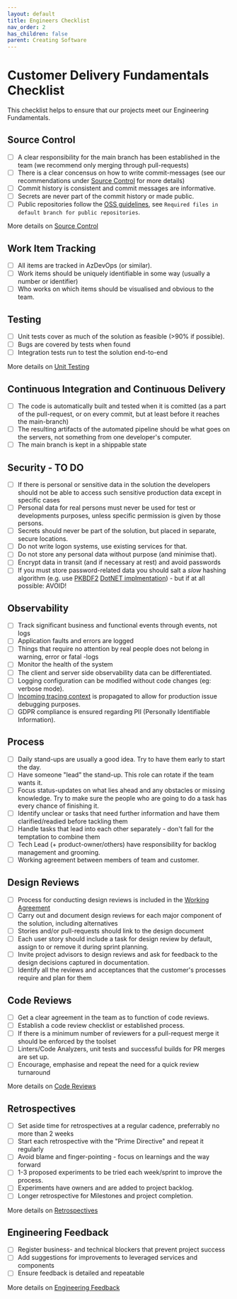 ```yaml
---
layout: default
title: Engineers Checklist
nav_order: 2
has_children: false
parent: Creating Software
---
```

# Customer Delivery Fundamentals Checklist

This checklist helps to ensure that our projects meet our Engineering Fundamentals.

## Source Control

- [ ] A clear responsibility for the main branch has been established in the team (we recommend only merging through pull-requests)
- [ ] There is a clear concensus on how to write commit-messages (see our recommendations under [Source Control](../../SourceControlDetails#write-good-commit-messages) for more details)
- [ ] Commit history is consistent and commit messages are informative.
- [ ] Secrets are never part of the commit history or made public.
- [ ] Public repositories follow the [OSS guidelines](source-control/readme.md#creating-a-new-repository), see `Required files in default branch for public repositories`.

More details on [Source Control](source-control/readme.md)

## Work Item Tracking

- [ ] All items are tracked in AzDevOps (or similar).
- [ ] Work items should be uniquely identifiable in some way (usually a number or identifier)
- [ ] Who works on which items should be visualised and obvious to the team.

## Testing

- [ ] Unit tests cover as much of the solution as feasible (>90% if possible).
- [ ] Bugs are covered by tests when found
- [ ] Integration tests run to test the solution end-to-end

More details on [Unit Testing](automated-testing/unit-testing/readme.md)

## Continuous Integration and Continuous Delivery

- [ ] The code is automatically built and tested when it is comitted (as a part of the pull-request, or on every commit, but at least before it reaches the main-branch)
- [ ] The resulting artifacts of the automated pipeline should be what goes on the servers, not something from one developer's computer.
- [ ] The main branch is kept in a shippable state

## Security - TO DO

- [ ] If there is personal or sensitive data in the solution the developers should not be able to access such sensitive production data except in specific cases
- [ ] Personal data for real persons must never be used for test or developments purposes, unless specific permission is given by those persons.
- [ ] Secrets should never be part of the solution, but placed in separate, secure locations.
- [ ] Do not write logon systems, use existing services for that.
- [ ] Do not store any personal data without purpose (and minimise that).
- [ ] Encrypt data in transit (and if necessary at rest) and avoid passwords
- [ ] If you must store password-related data you should salt a *slow* hashing algorithm (e.g. use [PKBDF2](https://en.wikipedia.org/wiki/PBKDF2) [DotNET implmentation](https://docs.microsoft.com/en-us/dotnet/api/system.security.cryptography.rfc2898derivebytes?redirectedfrom=MSDN&view=netcore-3.1)) - but if at all possible: AVOID!

## Observability

- [ ] Track significant business and functional events through events, not logs
- [ ] Application faults and errors are logged
- [ ] Things that require no attention by real people does not belong in warning, error or fatal -logs
- [ ] Monitor the health of the system
- [ ] The client and server side observability data can be differentiated.
- [ ] Logging configuration can be modified without code changes (eg: verbose mode).
- [ ] [Incoming tracing context](observability/correlation-id.md) is propagated to allow for production issue debugging purposes.
- [ ] GDPR compliance is ensured regarding PII (Personally Identifiable Information).

## Process

- [ ] Daily stand-ups are usually a good idea. Try to have them early to start the day.
- [ ] Have someone "lead" the stand-up. This role can rotate if the team wants it.
- [ ] Focus status-updates on what lies ahead and any obstacles or missing knowledge. Try to make sure the people who are going to do a task has every chance of finishing it.
- [ ] Identify unclear or tasks that need further information and have them clarified/readied before tackling them
- [ ] Handle tasks that lead into each other separately - don't fall for the temptation to combine them
- [ ] Tech Lead (+ product-owner/others) have responsibility for backlog management and grooming.
- [ ] Working agreement between members of team and customer.

## Design Reviews

- [ ] Process for conducting design reviews is included in the [Working Agreement](/agile-development/team-agreements/working-agreements/readme.md)
- [ ] Carry out and document design reviews for each major component of the solution, including alternatives
- [ ] Stories and/or pull-requests should link to the design document
- [ ] Each user story should include a task for design review by default, assign to or remove it during sprint planning.
- [ ] Invite project advisors to design reviews and ask for feedback to the design decisions captured in documentation.
- [ ] Identify all the reviews and acceptances that the customer's processes require and plan for them

## Code Reviews

- [ ] Get a clear agreement in the team as to function of code reviews.
- [ ] Establish a code review checklist or established process.
- [ ] If there is a minimum number of reviewers for a pull-request merge it should be enforced by the toolset
- [ ] Linters/Code Analyzers, unit tests and successful builds for PR merges are set up.
- [ ] Encourage, emphasise and repeat the need for a quick review turnaround

More details on [Code Reviews](code-reviews/README.md)

## Retrospectives

- [ ] Set aside time for retrospectives at a regular cadence, preferrably no more than 2 weeks
- [ ] Start each retrospective with the "Prime Directive" and repeat it regularly
- [ ] Avoid blame and finger-pointing - focus on learnings and the way forward
- [ ] 1-3 proposed experiments to be tried each week/sprint to improve the process.
- [ ] Experiments have owners and are added to project backlog.
- [ ] Longer retrospective for Milestones and project completion.

More details on [Retrospectives](agile-development/retrospectives/readme.md)

## Engineering Feedback

- [ ] Register business- and technical blockers that prevent project success
- [ ] Add suggestions for improvements to leveraged services and components
- [ ] Ensure feedback is detailed and repeatable

More details on [Engineering Feedback](engineering-feedback/readme.md)